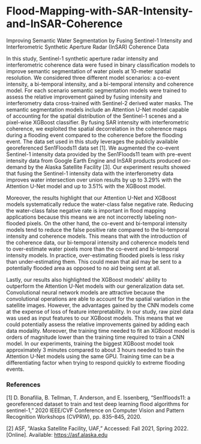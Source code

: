 # Flood-Mapping-with-SAR-Intensity-and-InSAR-Coherence
Improving Semantic Water Segmentation by Fusing Sentinel-1 Intensity and Interferometric Synthetic Aperture Radar (InSAR) Coherence Data


In this study, Sentinel-1 synthetic aperture radar intensity and interferometric coherence data were fused in binary classification models to improve semantic segmentation of water pixels at 10-meter spatial resolution. We considered three different model scenarios: a co-event intensity, a bi-temporal intensity, and a bi-temporal intensity and coherence model. For each scenario semantic segmentation models were trained to assess the relative improvement gained by fusing intensity and interferometry data cross-trained with Sentinel-2 derived water masks. The semantic segmentation models include an Attention U-Net model capable of accounting for the spatial distribution of the Sentinel-1 scenes and a pixel-wise XGBoost classifier. By fusing SAR intensity with interferometric coherence, we exploited the spatial decorrelation in the coherence maps during a flooding event compared to the coherence before the flooding event. The data set used in this study leverages the publicly available georeferenced Sen1Floods11 data set [1]. We augmented the co-event Sentinel-1 intensity data provided by the Sen1Floods11 team with pre-event intensity data from Google Earth Engine and InSAR products produced on-demand by the Alaska Satellite Facility [3]. Our experiment results showed that fusing the Sentinel-1 intensity data with the interferometry data improves water intersection over union results by up to 3.29% with the Attention U-Net model and up to 3.51% with the XGBoost model. 

Moreover, the results highlight that our Attention U-Net and XGBoost models systematically reduce the water-class false negative rate. Reducing the water-class false negative rate is important in flood mapping applications because this means we are not incorrectly labeling non-flooded pixels. On the other hand, the co-event and bi-temporal intensity models tend to reduce the false positive rate compared to the bi-temporal intensity and coherence models. This means that with the introduction of the coherence data, our bi-temporal intensity and coherence models tend to over-estimate water pixels more than the co-event and bi-temporal intensity models. In practice, over-estimating flooded pixels is less risky than under-estimating them. This could mean that aid may be sent to a potentially flooded area as opposed to no aid being sent at all. 

Lastly, our results also highlighted the XGBoost models' ability to outperform the Attention U-Net models with our generalization data set. Convolutional neural network models are attractive because the convolutional operations are able to account for the spatial variation in the satellite images. However, the advantages gained by the CNN models come at the expense of loss of feature interpretability. In our study, raw pizel data was used as input features to our XGBoost models. This means that we could potentially assess the relative improvements gained by adding each data modality. Moreover, the training time needed to fit an XGBoost model is orders of magnitude lower than the training time required to train a CNN model. In our experiments, training the biggest XGBoost model took approximately 3 minutes compared to about 3 hours needed to train the Attention U-Net models using the same GPU. Training time can be a differentiating factor when trying to respond quickly to extreme flooding events.

### References

[1]  D. Bonafilia, B. Tellman, T. Anderson, and E. Issenberg, “Sen1floods11: a georeferenced dataset to train and test deep learning flood algorithms for sentinel-1,”
2020 IEEE/CVF Conference on Computer Vision and Pattern Recognition Workshops (CVPRW), pp. 835–845, 2020.

[2] ASF, “Alaska Satellite Facility, UAF,” Accessed: Fall 2021, Spring 2022. [Online]. Available: https://asf.alaska.edu
